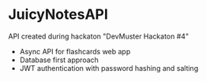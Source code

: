# JuicyNotesAPI
API created during hackaton "DevMuster Hackaton #4" </br>
- Async API for flashcards web app
- Database first approach
- JWT authentication with password hashing and salting
